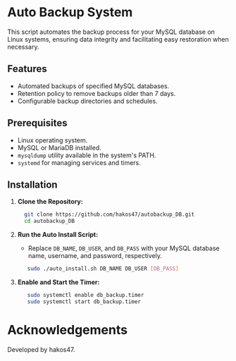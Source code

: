 # Auto Backup System

This script automates the backup process for your MySQL database on Linux systems, ensuring data integrity and facilitating easy restoration when necessary.

## Features

- Automated backups of specified MySQL databases.
- Retention policy to remove backups older than 7 days.
- Configurable backup directories and schedules.

## Prerequisites

- Linux operating system.
- MySQL or MariaDB installed.
- `mysqldump` utility available in the system's PATH.
- `systemd` for managing services and timers.

## Installation

1. **Clone the Repository:**

     ```bash
       git clone https://github.com/hakos47/autobackup_DB.git
       cd autobackup_DB
    ```
   
2. **Run the Auto Install Script:**
   
     - Replace `DB_NAME`, `DB_USER`, and `DB_PASS` with your MySQL database name, username, and password, respectively.

    ```bash
       sudo ./auto_install.sh DB_NAME DB_USER [DB_PASS]
    ```
3. **Enable and Start the Timer:**

    ```bash
       sudo systemctl enable db_backup.timer
       sudo systemctl start db_backup.timer
    ```    

# Acknowledgements
Developed by hakos47.
